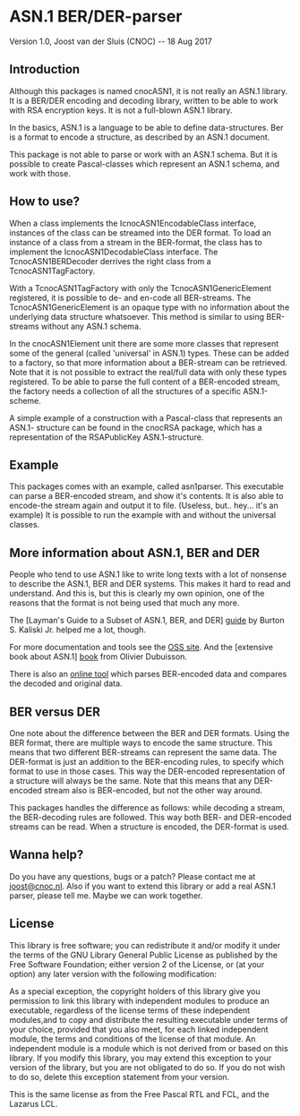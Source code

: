 ASN.1 BER/DER-parser
========
Version 1.0, Joost van der Sluis (CNOC) -- 18 Aug 2017

Introduction
------------

Although this packages is named cnocASN1, it is not really an ASN.1 library. It
is a BER/DER encoding and decoding library, written to be able to work with RSA
encryption keys. It is not a full-blown ASN.1 library.

In the basics, ASN.1 is a language to be able to define data-structures. Ber is
a format to encode a structure, as described by an ASN.1 document.

This package is not able to parse or work with an ASN.1 schema. But it is
possible to create Pascal-classes which represent an ASN.1 schema, and work with
those.

How to use?
------------

When a class implements the IcnocASN1EncodableClass interface, instances of the
class can be streamed into the DER format. To load an instance of a class from
a stream in the BER-format, the class has to implement the
IcnocASN1DecodableClass interface.
The TcnocASN1BERDecoder derrives the right class from a TcnocASN1TagFactory.

With a TcnocASN1TagFactory with only the TcnocASN1GenericElement registered, it
is possible to de- and en-code all BER-streams. The TcnocASN1GenericElement is
an opaque type with no information about the underlying data structure
whatsoever. This method is similar to using BER-streams without any ASN.1
schema.

In the cnocASN1Element unit there are some more classes that represent some of
the general (called 'universal' in ASN.1) types. These can be added to a
factory, so that more information about a BER-stream can be retrieved. Note that
it is not possible to extract the real/full data with only these types
registered. To be able to parse the full content of a BER-encoded stream, the
factory needs a collection of all the structures of a specific ASN.1-scheme.

A simple example of a construction with a Pascal-class that represents an ASN.1-
structure can be found in the cnocRSA package, which has a representation of
the RSAPublicKey ASN.1-structure.

Example
------------

This packages comes with an example, called asn1parser. This executable can
parse a BER-encoded stream, and show it's contents. It is also able to
encode-the stream again and output it to file. (Useless, but.. hey... it's an
example)
It is possible to run the example with and without the universal classes.

More information about ASN.1, BER and DER
------------

People who tend to use ASN.1 like to write long texts with a lot of nonsense
to describe the ASN.1, BER and DER systems. This makes it hard to read and
understand. And this is, but this is clearly my own opinion, one of the reasons
that the format is not being used that much any more.

The [Layman's Guide to a Subset of ASN.1, BER, and DER] [guide] by Burton S.
Kaliski Jr. helped me a lot, though.

[guide]: http://luca.ntop.org/Teaching/Appunti/asn1.html

For more documentation and tools see the [OSS site]. And the [extensive book
about ASN.1] [book] from Olivier Dubuisson.

[OSS site]: http://www.oss.com/
[book]: http://www.oss.com/asn1/resources/books-whitepapers-pubs/dubuisson-asn1-book.PDF

There is also an [online tool] which parses BER-encoded data and compares the
decoded and original data.

[online tool]: http://lapo.it/asn1js/

BER versus DER
------------

One note about the difference between the BER and DER formats. Using the BER
format, there are multiple ways to encode the same structure. This means that
two different BER-streams can represent the same data. The DER-format is just
an addition to the BER-encoding rules, to specify which format to use in those
cases. This way the DER-encoded representation of a structure will always be
the same. Note that this means that any DER-encoded stream also is BER-encoded,
but not the other way around.

This packages handles the difference as follows: while decoding a stream, the
BER-decoding rules are followed. This way both BER- and DER-encoded streams can
be read. When a structure is encoded, the DER-format is used.

Wanna help?
------------
Do you have any questions, bugs or a patch? Please contact me at
<joost@cnoc.nl>. Also if you want to extend this library or add a real ASN.1
parser, please tell me. Maybe we can work together.

License
------------

This library is free software; you can redistribute it and/or modify it
under the terms of the GNU Library General Public License as published by
the Free Software Foundation; either version 2 of the License, or (at your
option) any later version with the following modification:

As a special exception, the copyright holders of this library give you
permission to link this library with independent modules to produce an
executable, regardless of the license terms of these independent modules,and
to copy and distribute the resulting executable under terms of your choice,
provided that you also meet, for each linked independent module, the terms
and conditions of the license of that module. An independent module is a
module which is not derived from or based on this library. If you modify
this library, you may extend this exception to your version of the library,
but you are not obligated to do so. If you do not wish to do so, delete this
exception statement from your version.

This is the same license as from the Free Pascal RTL and FCL, and the Lazarus
LCL.

